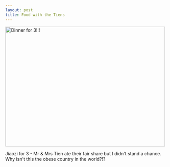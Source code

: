 ```yaml
---
layout: post
title: Food with the Tiens
---
```

<a href="http://www.flickr.com/photos/stephenenglish/2648368047/" title="Dinner for 3!!! by StephenEnglish, on Flickr"><img src="http://farm4.static.flickr.com/3271/2648368047_24f25c3147.jpg" width="500" height="375" alt="Dinner for 3!!!" /></a>
<p>Jiaozi for 3 - Mr & Mrs Tien ate their fair share but I didn't stand a chance. Why isn't this the obese country in the world?!?</p><div class="blogger-post-footer"><img width='1' height='1' src='https://blogger.googleusercontent.com/tracker/6550447907550133610-4173160727529371974?l=www.secomputing.co.uk' alt='' /></div>